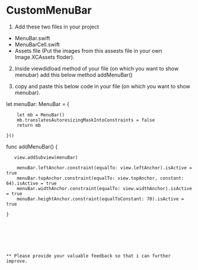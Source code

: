 # CustomMenuBar




1. Add these two files in your project
 - MenuBar.swift
 - MenuBarCell.swift
 - Assets file (Put the images from this assests file in your own Image.XCAssets floder).

2. Inside viewdidload method of your file (on which you want to show menubar) add this below method
 addMenuBar()

3. copy and paste this below code  in your file (on which you want to show menubar).

  
 
 
 let menuBar: MenuBar = {
 
        let mb = MenuBar()
        mb.translatesAutoresizingMaskIntoConstraints = false
        return mb
        
    }()
    
  
  
  func addMenuBar()  {
        
       
       view.addSubview(menuBar)
        
        menuBar.leftAnchor.constraint(equalTo: view.leftAnchor).isActive = true
        menuBar.topAnchor.constraint(equalTo: view.topAnchor, constant: 64).isActive = true
        menuBar.widthAnchor.constraint(equalTo: view.widthAnchor).isActive = true
        menuBar.heightAnchor.constraint(equalToConstant: 70).isActive = true
        
    }
    
    
    
    
    
    
    
    ** Please provide your valuable feedback so that i can further improve.
   
